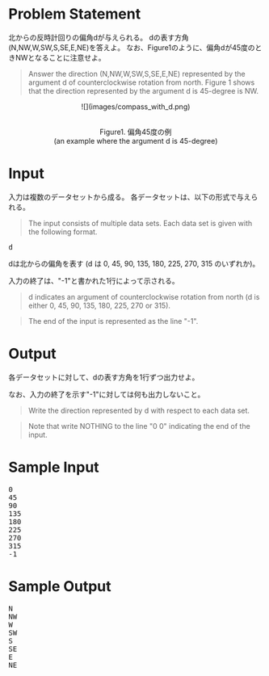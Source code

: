 Problem Statement
==
北からの反時計回りの偏角dが与えられる。
dの表す方角(N,NW,W,SW,S,SE,E,NE)を答えよ。
なお、Figure1のように、偏角dが45度のときNWとなることに注意せよ。

>Answer the direction (N,NW,W,SW,S,SE,E,NE) represented by the argument d of counterclockwise rotation from north.
Figure 1 shows that the direction represented by the argument d is 45-degree is NW.

<center>
![](images/compass_with_d.png)

<br>Figure1. 偏角45度の例<br> (an example where the argument d is 45-degree) </center>

Input
==
入力は複数のデータセットから成る。
各データセットは、以下の形式で与えられる。

> The input consists of multiple data sets.
Each data set is given with the following format.

<pre>
d
</pre>

dは北からの偏角を表す (d は 0, 45, 90, 135, 180, 225, 270, 315 のいずれか)。

入力の終了は、"-1"と書かれた1行によって示される。

>d indicates an argument of counterclockwise rotation from north (d is either 0, 45, 90, 135, 180, 225, 270 or 315).

>The end of the input is represented as the line "-1".

Output
==
各データセットに対して、dの表す方角を1行ずつ出力せよ。

なお、入力の終了を示す"-1"に対しては何も出力しないこと。

> Write the direction represented by d with respect to each data set.

> Note that write NOTHING to the line "0 0" indicating the end of the input.

Sample Input
==
<pre>
0
45
90
135
180
225
270
315
-1
</pre>

Sample Output
==
<pre>
N
NW
W
SW
S
SE
E
NE
</pre>
